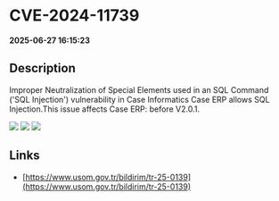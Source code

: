 # CVE-2024-11739

**2025-06-27 16:15:23**

## Description
Improper Neutralization of Special Elements used in an SQL Command ('SQL Injection') vulnerability in Case Informatics Case ERP allows SQL Injection.This issue affects Case ERP: before V2.0.1.

![](https://img.shields.io/static/v1?label=Score&message=9.8&color=red)
![](https://img.shields.io/static/v1?label=Severity&message=CRITICAL&color=red)
![](https://img.shields.io/static/v1?label=CWE&message=SQL&color=green)

## Links
- [https://www.usom.gov.tr/bildirim/tr-25-0139](https://www.usom.gov.tr/bildirim/tr-25-0139)
